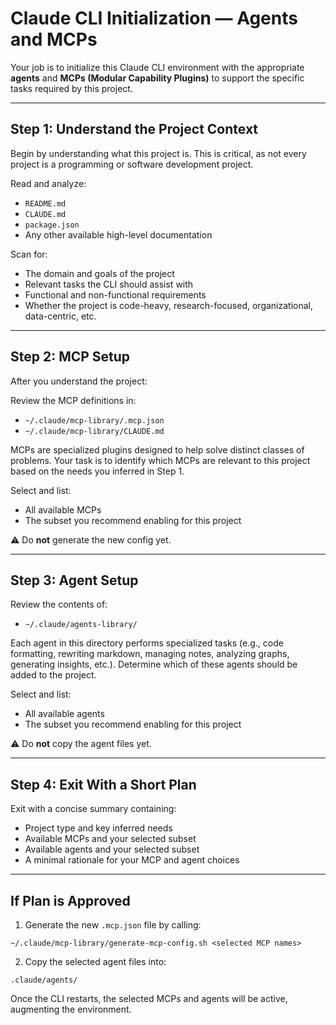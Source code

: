 # Claude CLI Initialization — Agents and MCPs

Your job is to initialize this Claude CLI environment with the appropriate **agents** and **MCPs (Modular Capability Plugins)** to support the specific tasks required by this project.

---

## Step 1: Understand the Project Context

Begin by understanding what this project is. This is critical, as not every project is a programming or software development project.

Read and analyze:

- `README.md`
- `CLAUDE.md`
- `package.json`
- Any other available high-level documentation

Scan for:

- The domain and goals of the project  
- Relevant tasks the CLI should assist with  
- Functional and non-functional requirements  
- Whether the project is code-heavy, research-focused, organizational, data-centric, etc.

---

## Step 2: MCP Setup

After you understand the project:

Review the MCP definitions in:

- `~/.claude/mcp-library/.mcp.json`  
- `~/.claude/mcp-library/CLAUDE.md`

MCPs are specialized plugins designed to help solve distinct classes of problems. Your task is to identify which MCPs are relevant to this project based on the needs you inferred in Step 1.

Select and list:

- All available MCPs  
- The subset you recommend enabling for this project

⚠️ Do **not** generate the new config yet.

---

## Step 3: Agent Setup

Review the contents of:

- `~/.claude/agents-library/`

Each agent in this directory performs specialized tasks (e.g., code formatting, rewriting markdown, managing notes, analyzing graphs, generating insights, etc.). Determine which of these agents should be added to the project.

Select and list:

- All available agents  
- The subset you recommend enabling for this project

⚠️ Do **not** copy the agent files yet.

---

## Step 4: Exit With a Short Plan

Exit with a concise summary containing:

- Project type and key inferred needs  
- Available MCPs and your selected subset  
- Available agents and your selected subset  
- A minimal rationale for your MCP and agent choices

---

## If Plan is Approved

1. Generate the new `.mcp.json` file by calling:

`~/.claude/mcp-library/generate-mcp-config.sh <selected MCP names>`

2. Copy the selected agent files into:

`.claude/agents/`

Once the CLI restarts, the selected MCPs and agents will be active, augmenting the environment.
